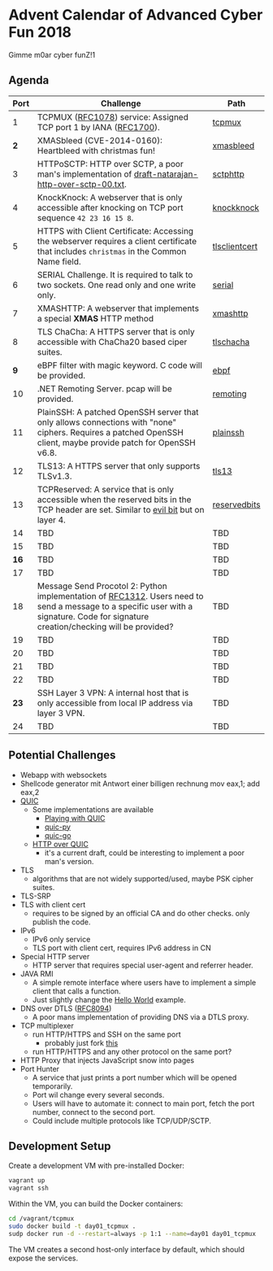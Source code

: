 # Advent Calendar of Advanced Cyber Fun 2018
Gimme m0ar cyber funZ!1

## Agenda

| Port | Challenge | Path |
| ---- | --------- | ---- |
| 1    | TCPMUX ([RFC1078](https://tools.ietf.org/html/rfc1078)) service: Assigned TCP port 1 by IANA ([RFC1700](https://tools.ietf.org/html/rfc1700)). | [tcpmux](tcpmux) 
| **2**    | XMASbleed (CVE-2014-0160): Heartbleed with christmas fun! | [xmasbleed](xmasbleed)
| 3    | HTTPoSCTP: HTTP over SCTP, a poor man's implementation of [draft-natarajan-http-over-sctp-00.txt](https://tools.ietf.org/html/draft-natarajan-http-over-sctp-00). | [sctphttp](sctphttp)
| 4    | KnockKnock: A webserver that is only accessible after knocking on TCP port sequence `42 23 16 15 8`. | [knockknock](knockknock)
| 5    | HTTPS with Client Certificate: Accessing the webserver requires a client certificate that includes `christmas` in the Common Name field. | [tlsclientcert](tlsclientcert)
| 6    | SERIAL Challenge. It is required to talk to two sockets. One read only and one write only. | [serial](serial)
| 7    | XMASHTTP: A webserver that implements a special **XMAS** HTTP method | [xmashttp](xmashttp)
| 8    | TLS ChaCha: A HTTPS server that is only accessible with ChaCha20 based ciper suites. | [tlschacha](tlschacha)
| **9**    | eBPF filter with magic keyword. C code will be provided. | [ebpf](ebpf)
| 10   | .NET Remoting Server. pcap will be provided. | [remoting](remoting)
| 11   | PlainSSH: A patched OpenSSH server that only allows connections with "none" ciphers. Requires a patched OpenSSH client, maybe provide patch for OpenSSH v6.8. | [plainssh](plainssh)
| 12   | TLS13: A HTTPS server that only supports TLSv1.3. | [tls13](tls13)
| 13   | TCPReserved: A service that is only accessible when the reserved bits in the TCP header are set. Similar to [evil bit](https://blog.benjojo.co.uk/post/evil-bit-RFC3514-real-world-usage) but on layer 4. | [reservedbits](reservedbits)
| 14   | TBD | TBD
| 15   | TBD | TBD
| **16**   | TBD | TBD
| 17   | TBD | TBD
| 18   | Message Send Procotol 2: Python implementation of [RFC1312](https://tools.ietf.org/html/rfc1312). Users need to send a message to a specific user with a signature. Code for signature creation/checking will be provided? | TBD
| 19   | TBD | TBD
| 20   | TBD | TBD
| 21   | TBD | TBD
| 22   | TBD | TBD
| **23**   | SSH Layer 3 VPN: A internal host that is only accessible from local IP address via layer 3 VPN. | TBD
| 24   | TBD | TBD

## Potential Challenges

* Webapp with websockets
* Shellcode generator mit Antwort einer billigen rechnung mov eax,1; add eax,2
* [QUIC](https://ma.ttias.be/googles-quic-protocol-moving-web-tcp-udp/)
    * Some implementations are available
        * [Playing with QUIC](https://www.chromium.org/quic/playing-with-quic)
        * [quic-py](https://github.com/ZhukovAlexander/quic-py)
        * [quic-go](https://github.com/lucas-clemente/quic-go)
    * [HTTP over QUIC](https://tools.ietf.org/html/draft-ietf-quic-http-03)
        * it's a current draft, could be interesting to implement a poor man's version.
* TLS
    * algorithms that are not widely supported/used, maybe PSK cipher suites.
* TLS-SRP
* TLS with client cert
    * requires to be signed by an official CA and do other checks. only publish the code.
* IPv6
    * IPv6 only service
    * TLS port with client cert, requires IPv6 address in CN
* Special HTTP server
    * HTTP server that requires special user-agent and referrer header.
* JAVA RMI
    * A simple remote interface where users have to implement a simple client that calls a function.
    * Just slightly change the [Hello World](https://docs.oracle.com/javase/8/docs/technotes/guides/rmi/hello/hello-world.html) example.
* DNS over DTLS ([RFC8094](https://tools.ietf.org/html/rfc8094))
    * A poor mans implementation of providing DNS via a DTLS proxy.
* TCP multiplexer
    * run HTTP/HTTPS and SSH on the same port
        * probably just fork [this](https://github.com/draplater/tcpmux)
    * run HTTP/HTTPS and any other protocol on the same port?
* HTTP Proxy that injects JavaScript snow into pages
* Port Hunter
    * A service that just prints a port number which will be opened temporarily.
    * Port wil change every several seconds.
    * Users will have to automate it: connect to main port, fetch the port number, connect to the second port.
    * Could include multiple protocols like TCP/UDP/SCTP.

## Development Setup

Create a development VM with pre-installed Docker:

```bash
vagrant up
vagrant ssh
```

Within the VM, you can build the Docker containers:

```bash
cd /vagrant/tcpmux
sudo docker build -t day01_tcpmux .
sudp docker run -d --restart=always -p 1:1 --name=day01 day01_tcpmux
```

The VM creates a second host-only interface by default, which should expose the services.